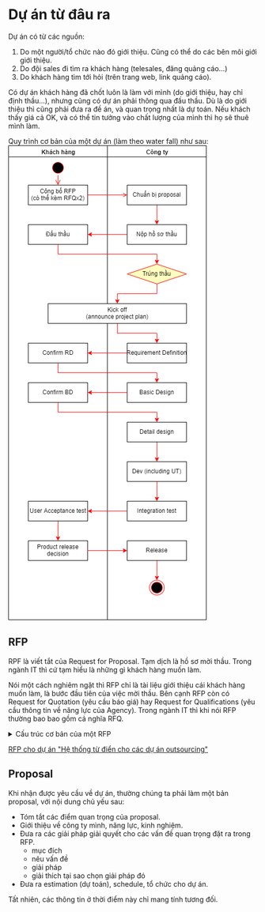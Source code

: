 # Dự án từ đâu ra

Dự án có từ các nguồn:
1. Do một người/tổ chức nào đó giới thiệu. Cũng có thể do các bên môi giới giới thiệu.
2. Do đội sales đi tìm ra khách hàng (telesales, đăng quảng cáo...)
3. Do khách hàng tìm tới hỏi (trên trang web, link quảng cáo).

Có dự án khách hàng đã chốt luôn là làm với mình (do giới thiệu, hay chỉ định thầu...), nhưng cũng có dự án phải thông qua đấu thầu.
Dù là do giới thiệu thì cũng phải đưa ra đề án, và quan trọng nhất là dự toán. Nếu khách thấy giá cả OK, và có thể tin tưởng vào chất lượng của mình thì họ sẽ thuê mình làm.

Quy trình cơ bản của một dự án (làm theo water fall) như sau:
![Project process](material/RFP.png)

## RFP

RPF là viết tắt của Request for Proposal. Tạm dịch là hồ sơ mời thầu.
Trong ngành IT thì cứ tạm hiểu là những gì khách hàng muốn làm.

Nói một cách nghiêm ngặt thì RFP chỉ là tài liệu giới thiệu cái khách hàng muốn làm, là bước đầu tiên của việc mời thầu. Bên cạnh RFP còn có Request for Quotation (yêu cầu báo giá) hay Request for Qualifications (yêu cầu thông tin về năng lực của Agency). Trong ngành IT thì khi nói RFP thường bao bao gồm cả nghĩa RFQ.

<details>
    <summary>Cấu trúc cơ bản của một RFP</summary>

    Tùy vào tính đặc thù của từng dự án, và yêu cầu của bên mời thầu mà những thông tin này có thể được thể hiện nhiều hoặc ít hơn các gạch đầu dòng sau
    * Thông tin cơ bản về công ty mời thầu
    * Thông tin cơ bản về nghiệp vụ đang cần làm hệ thống.
    * Thông tin cơ bản về hệ thống: Mục đích làm hệ thống, thời gian muốn đưa vào vận hành, bộ phận nghiệp vụ liên quan, số lượng người dùng...
    * Các mục tiêu cần đạt được khi đưa hệ thống vào sử dụng.
    * Các yêu cầu cơ bản về tính năng.
    * Các yêu cầu phi-tính năng.
    * Ngân sách
    * Vai trò, công việc của công ty tham gia đấu thầu: sẽ cung cấp, thực hiện những hạng mục nào trong số các hạng mục cần làm của hệ thống này.
    * Tiêu chuẩn để lựa chọn agency thắng thầu
    * Một số khách hàng, chương trình tiêu biểu/ tương tự mà agency/supplier đã làm
    * Lịch trình: thời hạn (deadline) gởi proposal, ngày present, ngày công bố agency thắng thầu, ngày ký hợp đồng…
    * Gởi proposal này cho ai, ở đâu
    * Nếu cần thêm thông tin thì liên hệ ai

    Viết lại dựa trên [RFP (request for proposal) là gì?](https://titanevent.vn/rfp-request-for-proposal-la-gi.html)
</details>

[RFP cho dự án "Hệ thống từ điển cho các dự án outsourcing"](RFP_vocabulary.md)

## Proposal

Khi nhận được yêu cầu về dự án, thường chúng ta phải làm một bản proposal, với nội dung chủ yếu sau:
* Tóm tắt các điểm quan trọng của proposal.
* Giới thiệu về công ty mình, năng lực, kinh nghiệm.
* Đưa ra các giải pháp giải quyết cho các vấn đề quan trọng đặt ra trong RFP.
  * mục đích
  * nêu vấn đề
  * giải pháp
  * giải thích tại sao chọn giải pháp đó
* Đưa ra estimation (dự toán), schedule, tổ chức cho dự án.

Tất nhiên, các thông tin ở thời điểm này chỉ mang tính tương đối.
